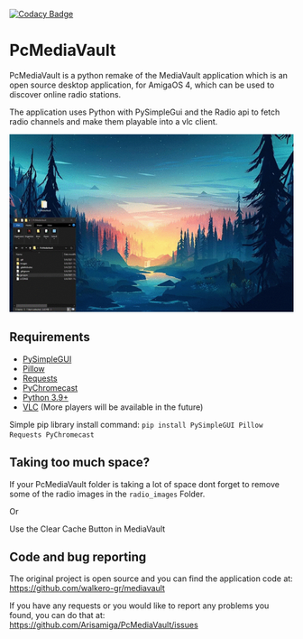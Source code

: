 [![Codacy Badge](https://app.codacy.com/project/badge/Grade/3d19f426213c4a17b4ee12c8f42d11e0)](https://www.codacy.com?utm_source=github.com&amp;utm_medium=referral&amp;utm_content=Arisamiga/PcMediaVault&amp;utm_campaign=Badge_Grade)
# PcMediaVault

PcMediaVault is a python remake of the MediaVault application which is an open source desktop application, for AmigaOS 4, which can be
used to discover online radio stations.

The application uses Python with PySimpleGui and the Radio api to fetch radio channels and make them playable into a vlc client.

![preview](img/Preview.gif)

## Requirements
 * [PySimpleGUI](https://pypi.org/project/PySimpleGUI/)
 * [Pillow](https://pypi.org/project/Pillow/)
 * [Requests](https://pypi.org/project/requests/)
 * [PyChromecast](https://pypi.org/project/PyChromecast/)
 * [Python 3.9+](https://www.python.org/)
 * [VLC](https://www.videolan.org/vlc/) (More players will be available in the future)


Simple pip library install command:
`pip install PySimpleGUI Pillow Requests PyChromecast`


## Taking too much space?
If your PcMediaVault folder is taking a lot of space dont forget to remove some of the radio images in the `radio_images` Folder.

Or

Use the Clear Cache Button in MediaVault


## Code and bug reporting
The original project is open source and you can find the application code at: <br>
https://github.com/walkero-gr/mediavault

If you have any requests or you would like to report any problems you found,
you can do that at:
https://github.com/Arisamiga/PcMediaVault/issues
